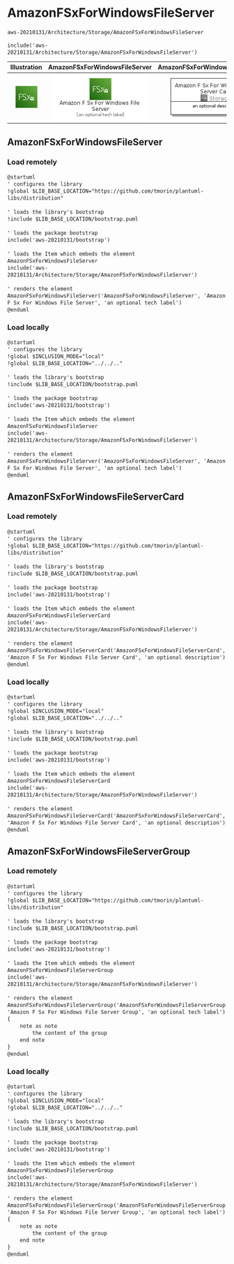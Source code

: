 # AmazonFSxForWindowsFileServer


```text
aws-20210131/Architecture/Storage/AmazonFSxForWindowsFileServer
```

```text
include('aws-20210131/Architecture/Storage/AmazonFSxForWindowsFileServer')
```



| Illustration | AmazonFSxForWindowsFileServer | AmazonFSxForWindowsFileServerCard | AmazonFSxForWindowsFileServerGroup |
| :---: | :---: | :---: | :---: |
| ![illustration for Illustration](../../../aws-20210131/Architecture/Storage/AmazonFSxForWindowsFileServer.png) | ![illustration for AmazonFSxForWindowsFileServer](../../../aws-20210131/Architecture/Storage/AmazonFSxForWindowsFileServer.Local.png) | ![illustration for AmazonFSxForWindowsFileServerCard](../../../aws-20210131/Architecture/Storage/AmazonFSxForWindowsFileServerCard.Local.png) | ![illustration for AmazonFSxForWindowsFileServerGroup](../../../aws-20210131/Architecture/Storage/AmazonFSxForWindowsFileServerGroup.Local.png) |




## AmazonFSxForWindowsFileServer

### Load remotely
```plantuml
@startuml
' configures the library
!global $LIB_BASE_LOCATION="https://github.com/tmorin/plantuml-libs/distribution"

' loads the library's bootstrap
!include $LIB_BASE_LOCATION/bootstrap.puml

' loads the package bootstrap
include('aws-20210131/bootstrap')

' loads the Item which embeds the element AmazonFSxForWindowsFileServer
include('aws-20210131/Architecture/Storage/AmazonFSxForWindowsFileServer')

' renders the element
AmazonFSxForWindowsFileServer('AmazonFSxForWindowsFileServer', 'Amazon F Sx For Windows File Server', 'an optional tech label')
@enduml
```

### Load locally
```plantuml
@startuml
' configures the library
!global $INCLUSION_MODE="local"
!global $LIB_BASE_LOCATION="../../.."

' loads the library's bootstrap
!include $LIB_BASE_LOCATION/bootstrap.puml

' loads the package bootstrap
include('aws-20210131/bootstrap')

' loads the Item which embeds the element AmazonFSxForWindowsFileServer
include('aws-20210131/Architecture/Storage/AmazonFSxForWindowsFileServer')

' renders the element
AmazonFSxForWindowsFileServer('AmazonFSxForWindowsFileServer', 'Amazon F Sx For Windows File Server', 'an optional tech label')
@enduml
```

## AmazonFSxForWindowsFileServerCard

### Load remotely
```plantuml
@startuml
' configures the library
!global $LIB_BASE_LOCATION="https://github.com/tmorin/plantuml-libs/distribution"

' loads the library's bootstrap
!include $LIB_BASE_LOCATION/bootstrap.puml

' loads the package bootstrap
include('aws-20210131/bootstrap')

' loads the Item which embeds the element AmazonFSxForWindowsFileServerCard
include('aws-20210131/Architecture/Storage/AmazonFSxForWindowsFileServer')

' renders the element
AmazonFSxForWindowsFileServerCard('AmazonFSxForWindowsFileServerCard', 'Amazon F Sx For Windows File Server Card', 'an optional description')
@enduml
```

### Load locally
```plantuml
@startuml
' configures the library
!global $INCLUSION_MODE="local"
!global $LIB_BASE_LOCATION="../../.."

' loads the library's bootstrap
!include $LIB_BASE_LOCATION/bootstrap.puml

' loads the package bootstrap
include('aws-20210131/bootstrap')

' loads the Item which embeds the element AmazonFSxForWindowsFileServerCard
include('aws-20210131/Architecture/Storage/AmazonFSxForWindowsFileServer')

' renders the element
AmazonFSxForWindowsFileServerCard('AmazonFSxForWindowsFileServerCard', 'Amazon F Sx For Windows File Server Card', 'an optional description')
@enduml
```

## AmazonFSxForWindowsFileServerGroup

### Load remotely
```plantuml
@startuml
' configures the library
!global $LIB_BASE_LOCATION="https://github.com/tmorin/plantuml-libs/distribution"

' loads the library's bootstrap
!include $LIB_BASE_LOCATION/bootstrap.puml

' loads the package bootstrap
include('aws-20210131/bootstrap')

' loads the Item which embeds the element AmazonFSxForWindowsFileServerGroup
include('aws-20210131/Architecture/Storage/AmazonFSxForWindowsFileServer')

' renders the element
AmazonFSxForWindowsFileServerGroup('AmazonFSxForWindowsFileServerGroup', 'Amazon F Sx For Windows File Server Group', 'an optional tech label') {
    note as note
        the content of the group
    end note
}
@enduml
```

### Load locally
```plantuml
@startuml
' configures the library
!global $INCLUSION_MODE="local"
!global $LIB_BASE_LOCATION="../../.."

' loads the library's bootstrap
!include $LIB_BASE_LOCATION/bootstrap.puml

' loads the package bootstrap
include('aws-20210131/bootstrap')

' loads the Item which embeds the element AmazonFSxForWindowsFileServerGroup
include('aws-20210131/Architecture/Storage/AmazonFSxForWindowsFileServer')

' renders the element
AmazonFSxForWindowsFileServerGroup('AmazonFSxForWindowsFileServerGroup', 'Amazon F Sx For Windows File Server Group', 'an optional tech label') {
    note as note
        the content of the group
    end note
}
@enduml
```

